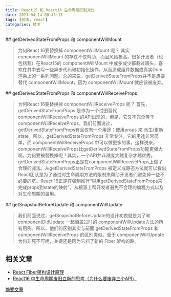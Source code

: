 ```yaml
---
title: React15 和 React16 生命周期区别对比
date: 2021-04-14 00:45:13
tags: [前端, react]
categories: 技术
---
```




## getDerivedStateFromProps 和 componentWillMount
> 为何React 16要替换掉 componentWillMount 呢？
其实 componentWillMount 的存在不仅鸡肋，而且风险极高。很多开发者（也包括我）在React15的 componentWillMount 中或多或少都栽过跟头，喜欢在其中去写一些异步代码和初始化操作，从而造成组件数据或真实Dom渲染上的一系列问题。总的来说，getDerivedStateFromProps并不是想要替代 componentWillMount，因为 componentWillMount 就应该被废弃。


## getDerivedStateFromProps 和 componentWillReceiveProps
> 为何React 16要替换掉 componentWillReceiveProps 呢？
首先，getDerivedStateFromProps 是作为一个试图替代 componentWillReceiveProps 的API出现的，但是，它又不完全等于 componentWillReceiveProps。我们前面说过，getDerivedStateFromProps有且仅有一个用途：使用props 来 派生/更新 state。所以，getDerivedStateFromProps 非常专注，它的用途非常简单。而 componentWillReceiveProps 中可以做更多的事，这样说来，componentWillReceiveProps比getDerivedStateFromProps功能更强大啊，为何要被替换掉呢？其实，一个API并非越庞大越复杂才越优秀。getDerivedStateFromProps正是在componentWillReceiveProps上做了合理的减法。从getDerivedStateFromProps 被定义成静态方法就可以看出React团队是为了通过对生命周期方法的限制来帮助开发者们避免掉一些不必要的坑。React 16正是在强制推行“只用getDerivedStateFromProps来完成props到state的映射”，从根源上帮开发者避免不合理的编程方式以及对生命周期的滥用。


## getSnapshotBeforeUpdate 和 componentWillUpdate
> 我们前面说过，getSnapshotBeforeUpdate的设计初衷就是为了和componentDidUpdate 一起涵盖过时的 componentWillUpdate方法的所有用例。所以，他们的区别其实与前面 getDerivedStateFromProps 和 componentWillReceiveProps 的区别类似。至于 componentWillUpdate 为何非死不可呢，关键还是因为它挡了新的 Fiber 架构的路。


## 相关文章
- [React Fiber架构设计原理](http://42.192.139.254:7777/2021/04/14/React%20Fiber%E6%9E%B6%E6%9E%84%E8%AE%BE%E8%AE%A1%E5%8E%9F%E7%90%86/)
- [React16 中生命周期废旧立新的思考（为什么要废弃三个API）](http://42.192.139.254:7777/2021/04/14/React16%20%E4%B8%AD%E7%94%9F%E5%91%BD%E5%91%A8%E6%9C%9F%E5%BA%9F%E6%97%A7%E7%AB%8B%E6%96%B0%E7%9A%84%E6%80%9D%E8%80%83%EF%BC%88%E4%B8%BA%E4%BB%80%E4%B9%88%E8%A6%81%E5%BA%9F%E5%BC%83%E4%B8%89%E4%B8%AAAPI%EF%BC%89/)


[摘要文章](https://blog.csdn.net/qq_24719349/article/details/113397110?utm_medium=distribute.pc_relevant_t0.none-task-blog-2%7Edefault%7EBlogCommendFromMachineLearnPai2%7Edefault-1.control&dist_request_id=&depth_1-utm_source=distribute.pc_relevant_t0.none-task-blog-2%7Edefault%7EBlogCommendFromMachineLearnPai2%7Edefault-1.control)